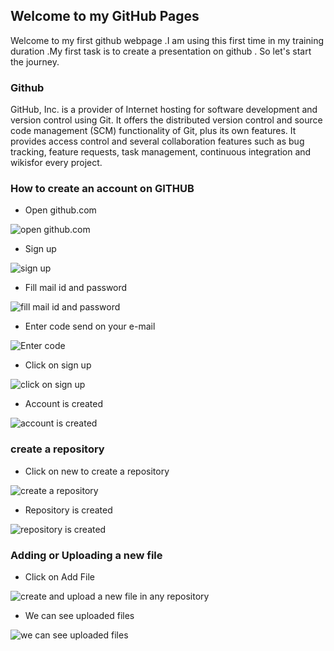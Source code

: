## Welcome to my GitHub Pages
Welcome to my first github webpage .I am using this first time in my training duration .My first task is to create a presentation on github . So let's start the journey.

### Github

GitHub, Inc. is a provider of Internet hosting for software development and version control using Git. It offers the distributed version control and source code management (SCM) functionality of Git, plus its own features. It provides access control and several collaboration features such as bug tracking, feature requests, task management, continuous integration and wikisfor every project.

### How to create an account on GITHUB

- Open github.com

![open github.com](https://user-images.githubusercontent.com/75441553/150572485-55ca709a-1482-42ea-8ead-ecd1bb3eb3ae.png)

- Sign up

![ sign up](https://user-images.githubusercontent.com/75441553/150573044-8d10dbdc-298a-442c-a176-732ba0e1b09f.png)

- Fill mail id and password

![fill mail id and password](https://user-images.githubusercontent.com/75441553/150573346-c14d955c-be04-4dd0-a35c-bbca6d482509.png)

- Enter code send on your e-mail

![Enter code](https://user-images.githubusercontent.com/75441553/150573538-56e49213-9cad-4edf-9d57-f872cc9c27e6.png)

- Click on sign up

![click on sign up](https://user-images.githubusercontent.com/75441553/150573683-47db7bc6-100e-4d13-9cf1-ec37a05dbe82.png)

- Account is created

![account is created](https://user-images.githubusercontent.com/75441553/150573797-ea46155b-6949-40ce-9830-7847592438a8.png)

### create a repository

- Click on new to create a repository

![create a repository](https://user-images.githubusercontent.com/75441553/150573856-4659695b-a5ef-417a-8e34-ded54222eb1e.png)

- Repository is created

![repository is created](https://user-images.githubusercontent.com/75441553/150573898-a654323f-7962-4d7a-9d37-915bb27565b2.png)

### Adding or Uploading a new file

- Click on Add File

![create and upload a new file in any repository ](https://user-images.githubusercontent.com/75441553/150576286-6c88bcc7-51ef-438d-bbae-d794ff7555bb.png)

- We can see uploaded files

![we can see uploaded files](https://user-images.githubusercontent.com/75441553/150576960-7fda36e6-f468-47ac-bbb3-a422fa62d089.png)


